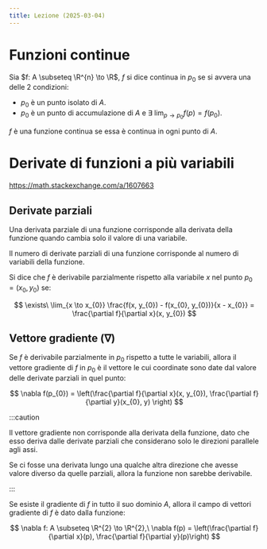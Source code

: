 ```yaml
---
title: Lezione (2025-03-04)
---
```


# Funzioni continue

Sia $f: A \subseteq \R^{n} \to \R$, $f$ si dice continua in $p_{0}$ se si avvera
una delle 2 condizioni:

- $p_{0}$ è un punto isolato di $A$.
- $p_{0}$ è un punto di accumulazione di $A$ e
  $\displaystyle \exists\ \lim_{p \to p_{0}} f(p) = f(p_{0})$.

$f$ è una funzione continua se essa è continua in ogni punto di $A$.

# Derivate di funzioni a più variabili

<https://math.stackexchange.com/a/1607663>

## Derivate parziali

Una derivata parziale di una funzione corrisponde alla derivata della funzione
quando cambia solo il valore di una variabile.

Il numero di derivate parziali di una funzione corrisponde al numero di
variabili della funzione.

Si dice che $f$ è derivabile parzialmente rispetto alla variabile $x$ nel punto
$p_{0} = (x_{0}, y_{0})$ se:

$$
\exists\ \lim_{x \to x_{0}} \frac{f(x, y_{0}) - f(x_{0}, y_{0})}{x - x_{0}} = \frac{\partial f}{\partial x}(x, y_{0})
$$

## Vettore gradiente ($\nabla$)

Se $f$ è derivabile parzialmente in $p_{0}$ rispetto a tutte le variabili,
allora il vettore gradiente di $f$ in $p_{0}$ è il vettore le cui coordinate
sono date dal valore delle derivate parziali in quel punto:

$$
\nabla f(p_{0}) = \left(\frac{\partial f}{\partial x}(x, y_{0}), \frac{\partial f}{\partial y}(x_{0}, y) \right)
$$

:::caution

Il vettore gradiente non corrisponde alla derivata della funzione, dato che esso
deriva dalle derivate parziali che considerano solo le direzioni parallele agli
assi.

Se ci fosse una derivata lungo una qualche altra direzione che avesse valore
diverso da quelle parziali, allora la funzione non sarebbe derivabile.

:::

Se esiste il gradiente di $f$ in tutto il suo dominio $A$, allora il campo di
vettori gradiente di $f$ è dato dalla funzione:

$$
\nabla f: A \subseteq \R^{2} \to \R^{2},\ \nabla f(p) = \left(\frac{\partial f}{\partial x}(p), \frac{\partial f}{\partial y}(p)\right)
$$

